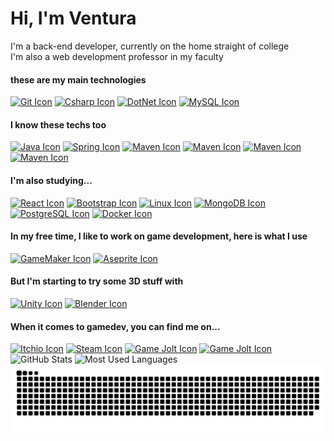 <h1>Hi, I'm Ventura</h1>
<p>I'm a back-end developer, currently on the home straight of college <br>
I'm also a web development professor in my faculty</p>
<h4>these are my main technologies</h2>
<a href="https://en.wikipedia.org/wiki/Git" target="_blank"><img src="https://skillicons.dev/icons?i=git&theme-dark" alt="Git Icon"/></a>
<a href="https://en.wikipedia.org/wiki/C_Sharp_(programming_language)" target="_blank"><img src="https://skillicons.dev/icons?i=cs&theme-dark" alt="Csharp Icon"/></a>
<a href="https://en.wikipedia.org/wiki/.NET" target="_blank"><img src="https://skillicons.dev/icons?i=dotnet&theme-dark" alt="DotNet Icon"/></a>
<a href="https://en.wikipedia.org/wiki/MySQL" target="_blank"><img src="https://skillicons.dev/icons?i=mysql&theme-dark" alt="MySQL Icon"/></a>
<h4>I know these techs too</h4>
<a href="https://en.wikipedia.org/wiki/Java_(programming_language)" target="_blank"><img src="https://skillicons.dev/icons?i=java&theme-dark" alt="Java Icon"></a>
<a href="https://en.wikipedia.org/wiki/Spring_Framework" target="_blank"><img src="https://skillicons.dev/icons?i=spring&theme-dark" alt="Spring Icon"></a>
<a href="https://en.wikipedia.org/wiki/Apache_Maven" target="_blank"><img src="https://skillicons.dev/icons?i=maven&theme-dark" alt="Maven Icon"></a>
<a href="https://en.wikipedia.org/wiki/Apache_Maven" target="_blank"><img src="https://skillicons.dev/icons?i=html&theme-dark" alt="Maven Icon"></a>
<a href="https://en.wikipedia.org/wiki/Apache_Maven" target="_blank"><img src="https://skillicons.dev/icons?i=css&theme-dark" alt="Maven Icon"></a>
<a href="https://en.wikipedia.org/wiki/Apache_Maven" target="_blank"><img src="https://skillicons.dev/icons?i=js&theme-dark" alt="Maven Icon"></a>
<h4>I'm also studying...</h4>
<a href="https://en.wikipedia.org/wiki/React_(JavaScript_library)" target="_blank"><img src="https://skillicons.dev/icons?i=react&theme-dark" alt="React Icon"></a>
<a href="https://en.wikipedia.org/wiki/Bootstrap_(front-end_framework)" target="_blank"><img src="https://skillicons.dev/icons?i=bootstrap&theme-dark" alt="Bootstrap Icon"></a>
<a href="https://en.wikipedia.org/wiki/Linux" target="_blank"><img src="https://skillicons.dev/icons?i=linux&theme-dark" alt="Linux Icon"></a>
<a href="https://en.wikipedia.org/wiki/MongoDB" target="_blank"><img src="https://skillicons.dev/icons?i=mongodb&theme-dark" alt="MongoDB Icon"></a>
<a href="https://en.wikipedia.org/wiki/PostgreSQL" target="_blank"><img src="https://skillicons.dev/icons?i=postgres&theme-dark" alt="PostgreSQL Icon"></a>
<a href="https://en.wikipedia.org/wiki/Docker_(software)" target="_blank"><img src="https://skillicons.dev/icons?i=docker&theme-dark" alt="Docker Icon"></a>
<h4>In my free time, I like to work on game development, here is what I use</h4>
<a href="https://en.wikipedia.org/wiki/GameMaker" target="_blank"><img src="https://img.shields.io/badge/Gamemaker-000000.svg?style=for-the-badge&logo=Gamemaker&logoColor=green" alt="GameMaker Icon"/></a>
<a href="https://en.wikipedia.org/wiki/Aseprite" target="_blank"><img src="https://img.shields.io/badge/Aseprite-7D929E.svg?style=for-the-badge&logo=Aseprite&logoColor=black" alt="Aseprite Icon"/></a>
<h4>But I'm starting to try some 3D stuff with</h4>
<a href="https://en.wikipedia.org/wiki/Unity_(game_engine)" target="_blank"><img src="https://img.shields.io/badge/Unity-100000?style=for-the-badge&logo=unity&logoColor=white" alt="Unity Icon"/></a>
<a href="https://en.wikipedia.org/wiki/Blender_(software)" target="_blank"><img src="https://img.shields.io/badge/blender-%23F5792A.svg?style=for-the-badge&logo=blender&logoColor=brown" alt="Blender Icon"/></a>
<h4>When it comes to gamedev, you can find me on...</h4>
<a href="https://afcventura.itch.io/" target="_blank"><img src="https://img.shields.io/badge/Itch.io-FA5C5C?style=for-the-badge&logo=itchdotio&logoColor=white" alt="Itchio Icon"></a>
<a href="https://steamcommunity.com/profiles/76561198795887050/" target="_blank"><img src="https://img.shields.io/badge/Steam-000000?style=for-the-badge&logo=steam&logoColor=white" alt="Steam Icon"></a>
<a href="https://gamejolt.com/@AFCVentura" target="_blank"><img src="https://img.shields.io/badge/Game%20Jolt-CCFF00?style=for-the-badge&logo=Game%20Jolt&logoColor=white" alt="Game Jolt Icon"></a>
<a href="https://www.flickr.com/photos/199373549@N05/" target="_blank"><img src="https://img.shields.io/badge/Flickr-0063DC.svg?style=for-the-badge&logo=Flickr&logoColor=white" alt="Game Jolt Icon"></a>
<br>
<div>
    <img height="120" src="https://github-readme-stats.vercel.app/api?username=AFCVentura&&show_icons=true&theme=holi&hide=stars,issues,contribs&show=reviews" alt="GitHub Stats"/> 
    <img height="120" src="https://github-readme-stats.vercel.app/api/top-langs/?username=AFCVentura&layout=compact&include_all_commits=true&langs_count=6&hide_progress=false&theme=holi&exclude_repo=Asteroids,NoneJam8,Dark-Dungeon-Quest,ExerciciosGitHub" alt="Most Used Languages" class="stats">
</div>
<picture>
  <source
    media="(prefers-color-scheme: dark)"
    srcset="https://raw.githubusercontent.com/AFCVentura/AFCVentura/output/github-contribution-grid-snake-dark.svg"
  />
  <source
    media="(prefers-color-scheme: light)"
    srcset="https://raw.githubusercontent.com/AFCVentura/AFCVentura/output/github-contribution-grid-snake.svg"
  />
  <img
    alt="Commits Snake"
    src="https://raw.githubusercontent.com/AFCVentura/AFCVentura/output/github-contribution-grid-snake.svg"
  />
</picture>

